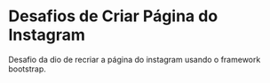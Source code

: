 # Desafios de Criar Página do Instagram

Desafio da dio de recriar a página do instagram usando o framework bootstrap.
